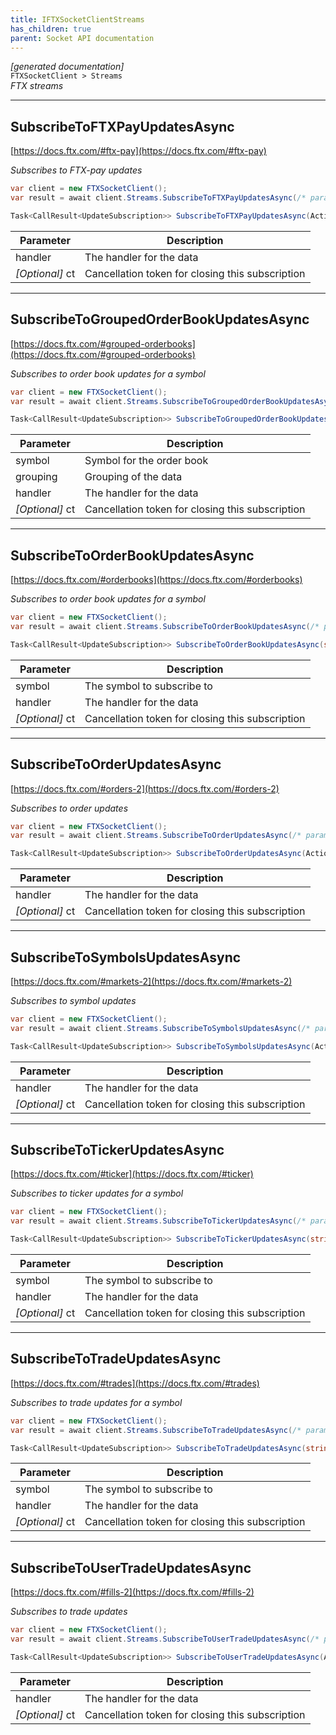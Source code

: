 ```yaml
---
title: IFTXSocketClientStreams
has_children: true
parent: Socket API documentation
---
```

*[generated documentation]*  
`FTXSocketClient > Streams`  
*FTX streams*
  

***

## SubscribeToFTXPayUpdatesAsync  

[https://docs.ftx.com/#ftx-pay](https://docs.ftx.com/#ftx-pay)  
<p>

*Subscribes to FTX-pay updates*  

```csharp  
var client = new FTXSocketClient();  
var result = await client.Streams.SubscribeToFTXPayUpdatesAsync(/* parameters */);  
```  

```csharp  
Task<CallResult<UpdateSubscription>> SubscribeToFTXPayUpdatesAsync(Action<DataEvent<FTXUserTrade>> handler, CancellationToken ct = default);  
```  

|Parameter|Description|
|---|---|
|handler|The handler for the data|
|_[Optional]_ ct|Cancellation token for closing this subscription|

</p>

***

## SubscribeToGroupedOrderBookUpdatesAsync  

[https://docs.ftx.com/#grouped-orderbooks](https://docs.ftx.com/#grouped-orderbooks)  
<p>

*Subscribes to order book updates for a symbol*  

```csharp  
var client = new FTXSocketClient();  
var result = await client.Streams.SubscribeToGroupedOrderBookUpdatesAsync(/* parameters */);  
```  

```csharp  
Task<CallResult<UpdateSubscription>> SubscribeToGroupedOrderBookUpdatesAsync(string symbol, int grouping, Action<DataEvent<FTXStreamOrderBook>> handler, CancellationToken ct = default);  
```  

|Parameter|Description|
|---|---|
|symbol|Symbol for the order book|
|grouping|Grouping of the data|
|handler|The handler for the data|
|_[Optional]_ ct|Cancellation token for closing this subscription|

</p>

***

## SubscribeToOrderBookUpdatesAsync  

[https://docs.ftx.com/#orderbooks](https://docs.ftx.com/#orderbooks)  
<p>

*Subscribes to order book updates for a symbol*  

```csharp  
var client = new FTXSocketClient();  
var result = await client.Streams.SubscribeToOrderBookUpdatesAsync(/* parameters */);  
```  

```csharp  
Task<CallResult<UpdateSubscription>> SubscribeToOrderBookUpdatesAsync(string symbol, Action<DataEvent<FTXStreamOrderBook>> handler, CancellationToken ct = default);  
```  

|Parameter|Description|
|---|---|
|symbol|The symbol to subscribe to|
|handler|The handler for the data|
|_[Optional]_ ct|Cancellation token for closing this subscription|

</p>

***

## SubscribeToOrderUpdatesAsync  

[https://docs.ftx.com/#orders-2](https://docs.ftx.com/#orders-2)  
<p>

*Subscribes to order updates*  

```csharp  
var client = new FTXSocketClient();  
var result = await client.Streams.SubscribeToOrderUpdatesAsync(/* parameters */);  
```  

```csharp  
Task<CallResult<UpdateSubscription>> SubscribeToOrderUpdatesAsync(Action<DataEvent<FTXOrder>> handler, CancellationToken ct = default);  
```  

|Parameter|Description|
|---|---|
|handler|The handler for the data|
|_[Optional]_ ct|Cancellation token for closing this subscription|

</p>

***

## SubscribeToSymbolsUpdatesAsync  

[https://docs.ftx.com/#markets-2](https://docs.ftx.com/#markets-2)  
<p>

*Subscribes to symbol updates*  

```csharp  
var client = new FTXSocketClient();  
var result = await client.Streams.SubscribeToSymbolsUpdatesAsync(/* parameters */);  
```  

```csharp  
Task<CallResult<UpdateSubscription>> SubscribeToSymbolsUpdatesAsync(Action<DataEvent<Dictionary<string,FTXStreamSymbol>>> handler, CancellationToken ct = default);  
```  

|Parameter|Description|
|---|---|
|handler|The handler for the data|
|_[Optional]_ ct|Cancellation token for closing this subscription|

</p>

***

## SubscribeToTickerUpdatesAsync  

[https://docs.ftx.com/#ticker](https://docs.ftx.com/#ticker)  
<p>

*Subscribes to ticker updates for a symbol*  

```csharp  
var client = new FTXSocketClient();  
var result = await client.Streams.SubscribeToTickerUpdatesAsync(/* parameters */);  
```  

```csharp  
Task<CallResult<UpdateSubscription>> SubscribeToTickerUpdatesAsync(string symbol, Action<DataEvent<FTXStreamTicker>> handler, CancellationToken ct = default);  
```  

|Parameter|Description|
|---|---|
|symbol|The symbol to subscribe to|
|handler|The handler for the data|
|_[Optional]_ ct|Cancellation token for closing this subscription|

</p>

***

## SubscribeToTradeUpdatesAsync  

[https://docs.ftx.com/#trades](https://docs.ftx.com/#trades)  
<p>

*Subscribes to trade updates for a symbol*  

```csharp  
var client = new FTXSocketClient();  
var result = await client.Streams.SubscribeToTradeUpdatesAsync(/* parameters */);  
```  

```csharp  
Task<CallResult<UpdateSubscription>> SubscribeToTradeUpdatesAsync(string symbol, Action<DataEvent<IEnumerable<FTXTrade>>> handler, CancellationToken ct = default);  
```  

|Parameter|Description|
|---|---|
|symbol|The symbol to subscribe to|
|handler|The handler for the data|
|_[Optional]_ ct|Cancellation token for closing this subscription|

</p>

***

## SubscribeToUserTradeUpdatesAsync  

[https://docs.ftx.com/#fills-2](https://docs.ftx.com/#fills-2)  
<p>

*Subscribes to trade updates*  

```csharp  
var client = new FTXSocketClient();  
var result = await client.Streams.SubscribeToUserTradeUpdatesAsync(/* parameters */);  
```  

```csharp  
Task<CallResult<UpdateSubscription>> SubscribeToUserTradeUpdatesAsync(Action<DataEvent<FTXUserTrade>> handler, CancellationToken ct = default);  
```  

|Parameter|Description|
|---|---|
|handler|The handler for the data|
|_[Optional]_ ct|Cancellation token for closing this subscription|

</p>
